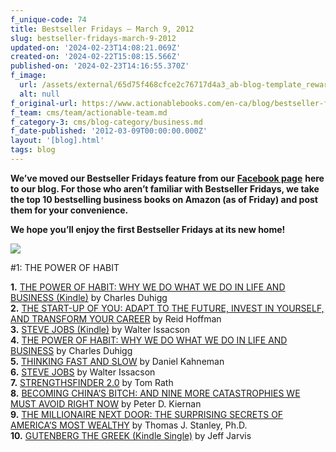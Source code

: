 ```yaml
---
f_unique-code: 74
title: Bestseller Fridays – March 9, 2012
slug: bestseller-fridays-march-9-2012
updated-on: '2024-02-23T14:08:21.069Z'
created-on: '2024-02-22T15:08:15.566Z'
published-on: '2024-02-23T14:16:55.370Z'
f_image:
  url: /assets/external/65d75f468cfce2c76717d4a3_ab-blog-template_reward.jpeg
  alt: null
f_original-url: https://www.actionablebooks.com/en-ca/blog/bestseller-fridays-march-9-2012/
f_team: cms/team/actionable-team.md
f_category-3: cms/blog-category/business.md
f_date-published: '2012-03-09T00:00:00.000Z'
layout: '[blog].html'
tags: blog
---
```


**We’ve moved our Bestseller Fridays feature from our** [**Facebook page**](http://facebook.com/actionablebooks) **here to our blog. For those who aren’t familiar with Bestseller Fridays, we take the top 10 bestselling business books on Amazon (as of Friday) and post them for your convenience.**

**We hope you’ll enjoy the first Bestseller Fridays at its new home!**

![](/assets/external/65d35b7c4a85af73005fd703_153612548.jpeg)

#1: THE POWER OF HABIT

**1.** [THE POWER OF HABIT: WHY WE DO WHAT WE DO IN LIFE AND BUSINESS (Kindle)](http://www.amazon.com/gp/product/B0055PGUYU/ref=as_li_qf_sp_asin_il_tl?ie=UTF8&tag=gooseducmedi-20&linkCode=as2&camp=1789&creative=9325&creativeASIN=B0055PGUYU) by Charles Duhigg  
**2.** [THE START-UP OF YOU: ADAPT TO THE FUTURE, INVEST IN YOURSELF, AND TRANSFORM YOUR CAREER](http://www.amazon.com/gp/product/0307888908/ref=as_li_qf_sp_asin_il_tl?ie=UTF8&tag=gooseducmedi-20&linkCode=as2&camp=1789&creative=9325&creativeASIN=0307888908) by Reid Hoffman  
**3.** [STEVE JOBS (Kindle)](http://www.amazon.com/gp/product/B004W2UBYW/ref=as_li_qf_sp_asin_il_tl?ie=UTF8&tag=gooseducmedi-20&linkCode=as2&camp=1789&creative=9325&creativeASIN=B004W2UBYW) by Walter Issacson  
**4.** [THE POWER OF HABIT: WHY WE DO WHAT WE DO IN LIFE AND BUSINESS](http://www.amazon.com/gp/product/1400069289/ref=as_li_qf_sp_asin_il_tl?ie=UTF8&tag=gooseducmedi-20&linkCode=as2&camp=1789&creative=9325&creativeASIN=1400069289) by Charles Duhigg  
**5.** [THINKING FAST AND SLOW](http://www.amazon.com/gp/product/0374275637/ref=as_li_qf_sp_asin_il_tl?ie=UTF8&tag=gooseducmedi-20&linkCode=as2&camp=1789&creative=9325&creativeASIN=0374275637) by Daniel Kahneman  
**6.** [STEVE JOBS](http://www.amazon.com/gp/product/1451648537/ref=as_li_qf_sp_asin_il_tl?ie=UTF8&tag=gooseducmedi-20&linkCode=as2&camp=1789&creative=9325&creativeASIN=1451648537) by Walter Issacson  
**7.** [STRENGTHSFINDER 2.0](http://www.amazon.com/gp/product/159562015X/ref=as_li_qf_sp_asin_il_tl?ie=UTF8&tag=gooseducmedi-20&linkCode=as2&camp=1789&creative=9325&creativeASIN=159562015X) by Tom Rath  
**8.** [BECOMING CHINA’S BITCH: AND NINE MORE CATASTROPHIES WE MUST AVOID RIGHT NOW](http://www.amazon.com/gp/product/1618580051/ref=as_li_qf_sp_asin_il_tl?ie=UTF8&tag=gooseducmedi-20&linkCode=as2&camp=1789&creative=9325&creativeASIN=1618580051) by Peter D. Kiernan  
**9.** [THE MILLIONAIRE NEXT DOOR: THE SURPRISING SECRETS OF AMERICA’S MOST WEALTHY](http://www.amazon.com/gp/product/B004DNWPY4/ref=as_li_qf_sp_asin_il_tl?ie=UTF8&tag=gooseducmedi-20&linkCode=as2&camp=1789&creative=9325&creativeASIN=B004DNWPY4) by Thomas J. Stanley, Ph.D.  
**10.** [GUTENBERG THE GREEK (Kindle Single)](http://www.amazon.com/gp/product/B007EI62I0/ref=as_li_qf_sp_asin_il_tl?ie=UTF8&tag=gooseducmedi-20&linkCode=as2&camp=1789&creative=9325&creativeASIN=B007EI62I0) by Jeff Jarvis

